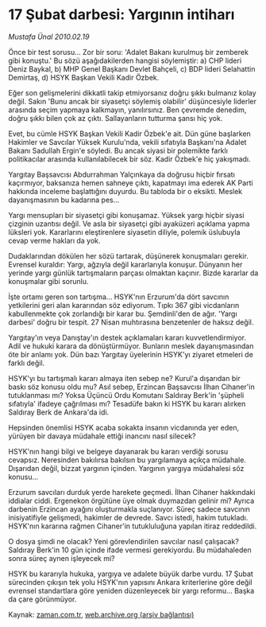 # 17 Şubat darbesi: Yargının intiharı

*Mustafa Ünal 2010.02.19*

<tr><td class="metin" colspan="2" style="padding-top: 20px; padding-left: 5px; ">Önce bir test sorusu... Zor bir soru: 'Adalet Bakanı kurulmuş bir zemberek gibi konuştu.' Bu sözü aşağıdakilerden hangisi söylemiştir: a) CHP lideri Deniz Baykal, b) MHP Genel Başkanı Devlet Bahçeli, c) BDP lideri Selahattin Demirtaş, d) HSYK Başkan Vekili Kadir Özbek.</td></tr><tr><td class="metin" colspan="2" style="padding-top: 20px; padding-left: 5px; "><p>Eğer son gelişmelerini dikkatli takip etmiyorsanız doğru şıkkı bulmanız kolay değil. Sakın 'Bunu ancak bir siyasetçi söylemiş olabilir' düşüncesiyle liderler arasında seçim yapmaya kalkmayın, yanılırsınız. Ben çevremde denedim, doğru şıkkı bilen çok az çıktı. Sallayanların tutturma şansı hiç yok.
<p>Evet, bu cümle HSYK Başkan Vekili Kadir Özbek'e ait. Dün güne başlarken Hakimler ve Savcılar Yüksek Kurulu'nda, vekili sıfatıyla Başkanı'na Adalet Bakanı Sadullah Ergin'e söyledi. Bu ancak siyasi bir polemikte farklı politikacılar arasında kullanılabilecek bir söz. Kadir Özbek'e hiç yakışmadı.
<p>Yargıtay Başsavcısı Abdurrahman Yalçınkaya da doğrusu hiçbir fırsatı kaçırmıyor, baksanıza hemen sahneye çıktı, kapatmayı ima ederek AK Parti hakkında inceleme başlattığını duyurdu. Bu tabloda bir o eksikti. Meslek dayanışmasının bu kadarına pes...
<p>Yargı mensupları bir siyasetçi gibi konuşamaz. Yüksek yargı hiçbir siyasi çizginin uzantısı değil. Ve asla bir siyasetçi gibi ayaküzeri açıklama yapma lüksleri yok. Kararlarını eleştirenlere siyasetin diliyle, polemik üslubuyla cevap verme hakları da yok.
<p>Dudaklarından dökülen her sözü tartarak, düşünerek konuşmaları gerekir. Evrensel kuraldır: Yargı, ağzıyla değil kararlarıyla konuşur. Dünyanın her yerinde yargı günlük tartışmaların parçası olmaktan kaçınır. Bizde kararlar da konuşmalar gibi sorunlu.
<p>İşte ortamı geren son tartışma... HSYK'nın Erzurum'da dört savcının yetkilerini geri alan kararından söz ediyorum. Tıpkı 367 gibi vicdanların kabullenmekte çok zorlandığı bir karar bu. Şemdinli'den de ağır. 'Yargı darbesi' doğru bir tespit. 27 Nisan muhtırasına benzetenler de haksız değil.
<p>Yargıtay'ın veya Danıştay'ın destek açıklamaları kararı kuvvetlendirmiyor. Adil ve hukuki karara da dönüştürmüyor. Bunların meslek dayanışmasından öte bir anlamı yok. Dün bazı Yargıtay üyelerinin HSYK'yı ziyaret etmeleri de farklı değil.
<p>HSYK'yı bu tartışmalı kararı almaya iten sebep ne? Kurul'a dışarıdan bir baskı söz konusu oldu mu? Asıl sebep, Erzincan Başsavcısı İlhan Cihaner'in tutuklanması mı? Yoksa Üçüncü Ordu Komutanı Saldıray Berk'in 'şüpheli sıfatıyla' ifadeye çağrılması mı? Tesadüfe bakın ki HSYK bu kararı alırken Saldıray Berk de Ankara'da idi.
<p>Hepsinden önemlisi HSYK acaba sokakta insanın vicdanında yer eden, yürüyen bir davaya müdahale ettiği inancını nasıl silecek?
<p>HSYK'nın hangi bilgi ve belgeye dayanarak bu kararı verdiği sorusu cevapsız. Neresinden bakılırsa bakılsın bu yargılamaya açıkça müdahale. Dışarıdan değil, bizzat yargının içinden. Yargının yargıya müdahalesi söz konusu... 
<p>Erzurum savcıları durduk yerde harekete geçmedi. İlhan Cihaner hakkındaki iddialar ciddi. Ergenekon örgütüne üye olmak duymazdan gelinir mi? Ayrıca darbenin Erzincan ayağını oluşturmakla suçlanıyor. Süreç sadece savcının inisiyatifiyle gelişmedi, hakimler de devrede. Savcı istedi, hakim tutukladı. HSYK'nın kararına rağmen Cihaner'in tutukluluğuna yapılan itiraz reddedildi.
<p>O dosya şimdi ne olacak? Yeni görevlendirilen savcılar nasıl çalışacak? Saldıray Berk'in 10 gün içinde ifade vermesi gerekiyordu. Bu müdahaleden sonra süreç aynen işleyecek mi?
<p>HSYK bu kararıyla hukuka, yargıya ve adalete büyük darbe vurdu. 17 Şubat sürecinden çıkışın tek yolu HSYK'nın yapısını Ankara kriterlerine göre değil evrensel standartlara göre yeniden düzenleyecek bir yargı reformu... Başka da çare görünmüyor.<br/></p></p></p></p></p></p></p></p></p></p></p></p></p></td></tr>

Kaynak: [zaman.com.tr](http://zaman.com.tr/yazar.do?yazino=953170), [web.archive.org (arşiv bağlantısı)](http://web.archive.org/web/20100222215209/http://zaman.com.tr:80/yazar.do?yazino=953170)
